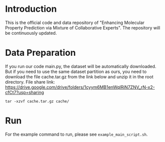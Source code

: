 # Introduction

This is the official code and data repository of "Enhancing Molecular Property Prediction via Mixture of Collaborative
Experts". The repository will be continuously updated.

# Data Preparation

If you run our code main.py, the dataset will be automatically downloaded. But if you need to use the same dataset
partition as ours, you need to download the file cache.tar.gz from the link below and unzip it in the root directory.
File share link: https://drive.google.com/drive/folders/1cyym6MB1enWqlRiN7ZNV_rN-x2-cfCt7?usp=sharing

```shell
tar -xzvf cache.tar.gz cache/
```

# Run
For the example command to run, please see `example_main_script.sh`.